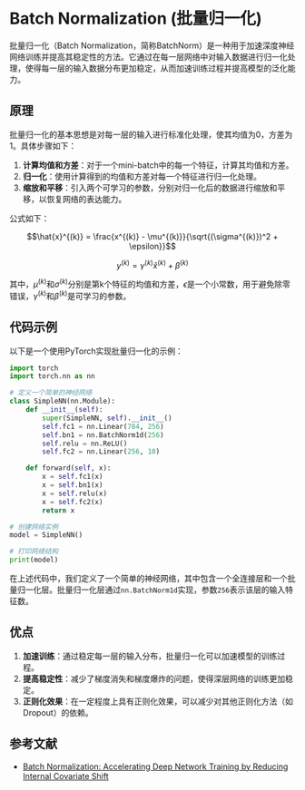 # Batch Normalization (批量归一化)

批量归一化（Batch Normalization，简称BatchNorm）是一种用于加速深度神经网络训练并提高其稳定性的方法。它通过在每一层网络中对输入数据进行归一化处理，使得每一层的输入数据分布更加稳定，从而加速训练过程并提高模型的泛化能力。

## 原理

批量归一化的基本思想是对每一层的输入进行标准化处理，使其均值为0，方差为1。具体步骤如下：

1. **计算均值和方差**：对于一个mini-batch中的每一个特征，计算其均值和方差。
2. **归一化**：使用计算得到的均值和方差对每一个特征进行归一化处理。
3. **缩放和平移**：引入两个可学习的参数，分别对归一化后的数据进行缩放和平移，以恢复网络的表达能力。

公式如下：

```math
\hat{x}^{(k)} = \frac{x^{(k)} - \mu^{(k)}}{\sqrt{(\sigma^{(k)})^2 + \epsilon}}
```

```math
y^{(k)} = \gamma^{(k)} \hat{x}^{(k)} + \beta^{(k)}
```

其中，$\mu^{(k)}$和$\sigma^{(k)}$分别是第k个特征的均值和方差，$\epsilon$是一个小常数，用于避免除零错误，$\gamma^{(k)}$和$\beta^{(k)}$是可学习的参数。

## 代码示例

以下是一个使用PyTorch实现批量归一化的示例：

```python
import torch
import torch.nn as nn

# 定义一个简单的神经网络
class SimpleNN(nn.Module):
    def __init__(self):
        super(SimpleNN, self).__init__()
        self.fc1 = nn.Linear(784, 256)
        self.bn1 = nn.BatchNorm1d(256)
        self.relu = nn.ReLU()
        self.fc2 = nn.Linear(256, 10)

    def forward(self, x):
        x = self.fc1(x)
        x = self.bn1(x)
        x = self.relu(x)
        x = self.fc2(x)
        return x

# 创建网络实例
model = SimpleNN()

# 打印网络结构
print(model)
```

在上述代码中，我们定义了一个简单的神经网络，其中包含一个全连接层和一个批量归一化层。批量归一化层通过`nn.BatchNorm1d`实现，参数`256`表示该层的输入特征数。

## 优点

1. **加速训练**：通过稳定每一层的输入分布，批量归一化可以加速模型的训练过程。
2. **提高稳定性**：减少了梯度消失和梯度爆炸的问题，使得深层网络的训练更加稳定。
3. **正则化效果**：在一定程度上具有正则化效果，可以减少对其他正则化方法（如Dropout）的依赖。

## 参考文献

- [Batch Normalization: Accelerating Deep Network Training by Reducing Internal Covariate Shift](https://arxiv.org/abs/1502.03167)
